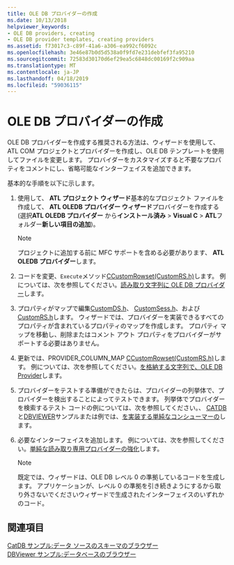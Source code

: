 ```yaml
---
title: OLE DB プロバイダーの作成
ms.date: 10/13/2018
helpviewer_keywords:
- OLE DB providers, creating
- OLE DB provider templates, creating providers
ms.assetid: f73017c3-c89f-41a6-a306-ea992cf6092c
ms.openlocfilehash: 3e46e87b0d5d538a0f9fd7e231debfef3fa95210
ms.sourcegitcommit: 72583d30170d6ef29ea5c6848dc00169f2c909aa
ms.translationtype: MT
ms.contentlocale: ja-JP
ms.lasthandoff: 04/18/2019
ms.locfileid: "59036115"
---
```

# <a name="creating-an-ole-db-provider"></a>OLE DB プロバイダーの作成

OLE DB プロバイダーを作成する推奨される方法は、ウィザードを使用して、ATL COM プロジェクトとプロバイダーを作成し、OLE DB テンプレートを使用してファイルを変更します。 プロバイダーをカスタマイズすると不要なプロパティをコメントにし、省略可能なインターフェイスを追加できます。

基本的な手順を以下に示します。

1. 使用して、 **ATL プロジェクト ウィザード**基本的なプロジェクト ファイルを作成して、 **ATL OLEDB プロバイダー ウィザード**プロバイダーを作成する (選択**ATL OLEDB プロバイダー** から**インストール済み** > **Visual C** > **ATL**フォルダー**新しい項目の追加**)。

   > [!NOTE]
   > プロジェクトに追加する前に MFC サポートを含める必要があります、 **ATL OLEDB プロバイダー**します。

1. コードを変更、`Execute`メソッド[CCustomRowset(CustomRS.h)](cmyproviderrowset-myproviderrs-h.md)します。 例については、次を参照してください。[読み取り文字列に OLE DB プロバイダー](../../data/oledb/reading-strings-into-the-ole-db-provider.md)します。

1. プロパティがマップで編集[CustomDS.h](cmyprovidersource-myproviderds-h.md)、 [CustomSess.h](cmyprovidersession-myprovidersess-h.md)、および[CustomRS.h](cmyproviderrowset-myproviderrs-h.md)します。 ウィザードでは、プロバイダーを実装できるすべてのプロパティが含まれているプロパティのマップを作成します。 プロパティ マップを移動し、削除またはコメント アウト プロパティをプロバイダーがサポートする必要はありません。

1. 更新では、PROVIDER_COLUMN_MAP [CCustomRowset(CustomRS.h)](cmyproviderrowset-myproviderrs-h.md)します。 例については、次を参照してください。[を格納する文字列で、OLE DB Provider](../../data/oledb/storing-strings-in-the-ole-db-provider.md)します。

1. プロバイダーをテストする準備ができたらは、プロバイダーの列挙体で、プロバイダーを検出することによってテストできます。 列挙体でプロバイダーを検索するテスト コードの例については、次を参照してください。、 [CATDB](https://github.com/Microsoft/VCSamples/tree/master/VC2008Samples/ATL/OLEDB/Consumer/catdb)と[DBVIEWER](https://github.com/Microsoft/VCSamples/tree/master/VC2008Samples/ATL/OLEDB/Consumer/dbviewer)サンプルまたは例では、[を実装する単純なコンシューマーの](../../data/oledb/implementing-a-simple-consumer.md)します。

1. 必要なインターフェイスを追加します。 例については、次を参照してください。[単純な読み取り専用プロバイダーの強化](../../data/oledb/enhancing-the-simple-read-only-provider.md)します。

   > [!NOTE]
   > 既定では、ウィザードは、OLE DB レベル 0 の準拠しているコードを生成します。 アプリケーションが、レベル 0 の準拠を引き続きようにするから取り外さないでくださいウィザードで生成されたインターフェイスのいずれかのコード。

## <a name="see-also"></a>関連項目

[CatDB サンプル:データ ソースのスキーマのブラウザー](https://github.com/Microsoft/VCSamples/tree/master/VC2008Samples/ATL/OLEDB/Consumer/catdb)<br/>
[DBViewer サンプル:データベースのブラウザー](https://github.com/Microsoft/VCSamples/tree/master/VC2008Samples/ATL/OLEDB/Consumer/dbviewer)
